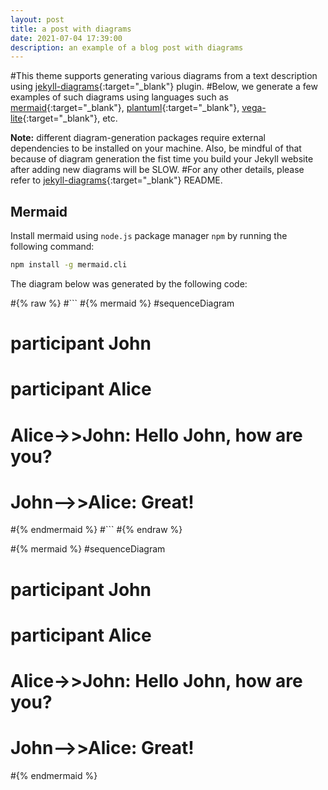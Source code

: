```yaml
---
layout: post
title: a post with diagrams
date: 2021-07-04 17:39:00
description: an example of a blog post with diagrams
---
```


#This theme supports generating various diagrams from a text description using [jekyll-diagrams](https://github.com/zhustec/jekyll-diagrams){:target="\_blank"} plugin.
#Below, we generate a few examples of such diagrams using languages such as [mermaid](https://mermaid-js.github.io/mermaid/){:target="\_blank"}, [plantuml](https://plantuml.com/){:target="\_blank"}, [vega-lite](https://vega.github.io/vega-lite/){:target="\_blank"}, etc.

**Note:** different diagram-generation packages require external dependencies to be installed on your machine.
Also, be mindful of that because of diagram generation the fist time you build your Jekyll website after adding new diagrams will be SLOW.
#For any other details, please refer to [jekyll-diagrams](https://github.com/zhustec/jekyll-diagrams){:target="\_blank"} README.


## Mermaid

Install mermaid using `node.js` package manager `npm` by running the following command:
```bash
npm install -g mermaid.cli
```

The diagram below was generated by the following code:

#{% raw %}
#```
#{% mermaid %}
#sequenceDiagram
#    participant John
#    participant Alice
#    Alice->>John: Hello John, how are you?
#    John-->>Alice: Great!
#{% endmermaid %}
#```
#{% endraw %}

#{% mermaid %}
#sequenceDiagram
#    participant John
#    participant Alice
#    Alice->>John: Hello John, how are you?
#    John-->>Alice: Great!
#{% endmermaid %}
